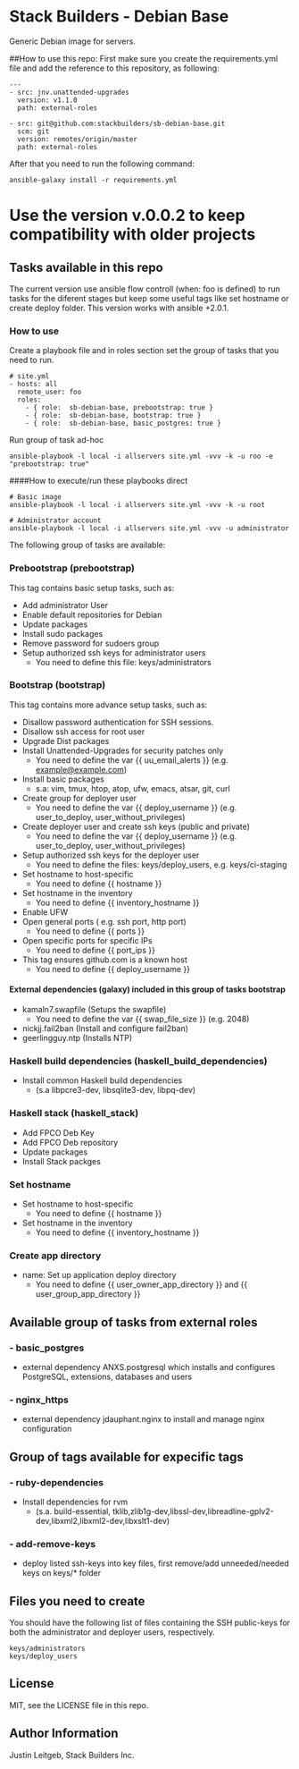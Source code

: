 # Stack Builders - Debian Base

Generic Debian image for servers.

##How to use this repo:
First make sure you create the requirements.yml file
and add the reference to this repository, as following:

```
---
- src: jnv.unattended-upgrades
  version: v1.1.0
  path: external-roles

- src: git@github.com:stackbuilders/sb-debian-base.git
  scm: git
  version: remotes/origin/master
  path: external-roles
```
After that you need to run the following command:

```
ansible-galaxy install -r requirements.yml
```
# Use the version v.0.0.2 to keep compatibility with older projects
## Tasks available in this repo
The current version use ansible flow controll (when: foo is defined) to run tasks for the diferent
stages but keep some useful tags like set hostname or create deploy folder.
This version works with ansible +2.0.1.

### How to use
Create a playbook file and in roles section set the group of tasks that you need
to run.
```
# site.yml
- hosts: all
  remote_user: foo
  roles:
    - { role:  sb-debian-base, prebootstrap: true }
    - { role:  sb-debian-base, bootstrap: true }
    - { role:  sb-debian-base, basic_postgres: true }
```

Run group of task ad-hoc
```
ansible-playbook -l local -i allservers site.yml -vvv -k -u roo -e "prebootstrap: true"
```
####How to execute/run these playbooks direct
```
# Basic image
ansible-playbook -l local -i allservers site.yml -vvv -k -u root

# Administrator account
ansible-playbook -l local -i allservers site.yml -vvv -u administrator
```
The following group of tasks are available:

### Prebootstrap (prebootstrap)
This tag contains basic setup tasks, such as:
- Add administrator User
- Enable default repositories for Debian
- Update packages
- Install sudo packages
- Remove password for sudoers group
- Setup authorized ssh keys for administrator users
    - You need to define this file: keys/administrators

### Bootstrap (bootstrap)
This tag contains more advance setup tasks, such as:

- Disallow password authentication for SSH sessions.
- Disallow ssh access for root user
- Upgrade Dist packages
- Install Unattended-Upgrades for security patches only
    - You need to define the var {{ uu_email_alerts }} (e.g. example@example.com)
- Install basic packages
    - s.a: vim, tmux, htop, atop, ufw, emacs, atsar, git, curl
- Create group for deployer user
    - You need to define the var {{ deploy_username }} (e.g. user_to_deploy, user_without_privileges)
- Create deployer user and create ssh keys (public and private)
    - You need to define the var {{ deploy_username }} (e.g. user_to_deploy, user_without_privileges)
- Setup authorized ssh keys for the deployer user
    - You need to define the files: keys/deploy_users, e.g. keys/ci-staging
- Set hostname to host-specific
    - You need to define {{ hostname }}
- Set hostname in the inventory
    - You need to define {{ inventory_hostname }}
- Enable UFW
- Open general ports ( e.g. ssh port, http port)
    - You need to define {{ ports }}
- Open specific ports for specific IPs
    - You need to define {{ port_ips }}
- This tag ensures github.com is a known host
    - You need to define {{ deploy_username }}

#### External dependencies (galaxy) included in this group of tasks bootstrap
- kamaln7.swapfile (Setups the swapfile)
    - You need to define the var {{ swap_file_size }} (e.g. 2048)
- nickjj.fail2ban (Install and configure fail2ban)
- geerlingguy.ntp (Installs NTP)

### Haskell build dependencies (haskell_build_dependencies)
- Install common Haskell build dependencies
    - (s.a libpcre3-dev, libsqlite3-dev, libpq-dev)

### Haskell stack (haskell_stack)
- Add FPCO Deb Key
- Add FPCO Deb repository
- Update packages
- Install Stack packges

### Set hostname
- Set hostname to host-specific
    - You need to define {{ hostname }}
- Set hostname in the inventory
    - You need to define {{ inventory_hostname }}

### Create app directory
- name: Set up application deploy directory
    - You need to define {{ user_owner_app_directory }} and {{ user_group_app_directory }}

## Available group of tasks from external roles
### - basic_postgres
- external dependency ANXS.postgresql which installs and configures PostgreSQL, extensions, databases and users

### - nginx_https
- external dependency jdauphant.nginx to install and manage nginx configuration

## Group of tags available for expecific tags
### - ruby-dependencies
- Install dependencies for rvm
    - (s.a. build-essential, tklib,zlib1g-dev,libssl-dev,libreadline-gplv2-dev,libxml2,libxml2-dev,libxslt1-dev)

### - add-remove-keys
- deploy listed ssh-keys into key files, first remove/add  unneeded/needed keys on keys/* folder

## Files you need to create
You should have the following list of files containing the SSH public-keys for both the administrator and deployer users, respectively.


```
keys/administrators
keys/deploy_users
```

License
-------

MIT, see the LICENSE file in this repo.

Author Information
------------------

Justin Leitgeb, Stack Builders Inc.
